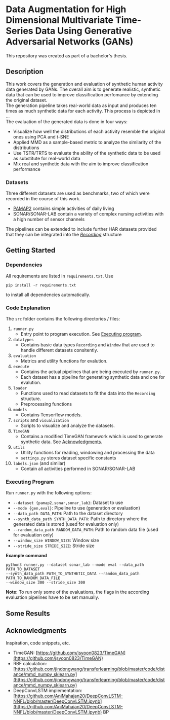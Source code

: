 # Data Augmentation for High Dimensional Multivariate Time-Series Data Using Generative Adversarial Networks (GANs)

This repository was created as part of a bachelor's thesis.

## Description

This work covers the generation and evaluation of synthetic human activity data generated by GANs. The overall aim is to generate realistic, synthetic data that can be used to improve classification perfomance by extending the original dataset. <br/>
The generation pipeline takes real-world data as input and produces ten times as much synthetic data for each activity. This process is depicted in ... <br/>
The evaluation of the generated data is done in four ways:
* Visualize how well the distributions of each activity resemble the original ones using PCA and t-SNE
* Applied MMD as a sample-based metric to analyze the similarity of the distributions
* Use TSTR/TRTS to evaluate the ability of the synthetic data to be used as substitute for real-world data
* Mix real and synthetic data with the aim to improve classification performance

### Datasets

Three different datasets are used as benchmarks, two of which were recorded in the course of this work.
* [PAMAP2](https://archive.ics.uci.edu/ml/datasets/pamap2+physical+activity+monitoring) contains simple activities of daily living
* SONAR/SONAR-LAB contain a variety of complex nursing activities with a high number of sensor channels

The pipelines can be extended to include further HAR datasets provided that they can be integrated into the [*Recording*](#code-explanation) structure


## Getting Started

### Dependencies

All requirements are listed in `requirements.txt`. 
Use 
```
pip install -r requirements.txt
``` 
to install all dependencies automatically.

### Code Explanation

The `src` folder contains the following directories / files:
1. `runner.py`
    * Entry point to program execution. See [Executing program](#executing-program).
2. `datatypes`
    * Contains basic data types `Recording` and `Window` that are used to handle different datasets consitently.
3. `evaluation`
    * Metrics and utility functions for evalution.
4. `execute`
    * Contains the actual pipelines that are being executed by `runner.py`. 
    * Each dataset has a pipeline for generating synthetic data and one for evalution.
5. `loader`
    * Functions used to read datasets to fit the data into the `Recording` structure.
    * Preprocessing functions
6. `models`
    * Contains Tensorflow models.
7. `scripts` and `visualization`
    * Scripts to visualize and analyze the datasets.
8. `TimeGAN`
    * Contains a modified TimeGAN framework which is used to generate synthetic data. See [Acknowledgments](#Acknowledgments).
9. `utils`
    * Utility functions for reading, windowing and processing the data
    * `settings.py` stores dataset specific constants
10. `labels.json` (and similar)
    * Contain all activities performed in SONAR/SONAR-LAB


### Executing Program

Run `runner.py` with the following options:
* `--dataset {pamap2,sonar,sonar_lab}`: Dataset to use
* `--mode {gen,eval}`: Pipeline to use (generation or evaluation)
* `--data_path DATA_PATH`: Path to the dataset directory
* `--synth_data_path SYNTH_DATA_PATH`: Path to directory where the generated data is stored (used for evaluation only)
* `--random_data_path RANDOM_DATA_PATH`: Path to random data file (used for evaluation only)
* `--window_size WINDOW_SIZE`: Window size
* `--stride_size STRIDE_SIZE`: Stride size

**Example command**
```
python3 runner.py --dataset sonar_lab --mode eval --data_path PATH_TO_DATASET 
--synth_data_path PATH_TO_SYNTHETIC_DATA --random_data_path PATH_TO_RANDOM_DATA_FILE 
--window_size 300 --stride_size 300
```
**Note:** To run only some of the evaluations, the flags in the according evaluation pipelines have to be set manually.

## Some Results

## Acknowledgments

Inspiration, code snippets, etc.
* TimeGAN: [https://github.com/jsyoon0823/TimeGAN](https://github.com/jsyoon0823/TimeGAN)
* RBF calculation: [https://github.com/jindongwang/transferlearning/blob/master/code/distance/mmd_numpy_sklearn.py](https://github.com/jindongwang/transferlearning/blob/master/code/distance/mmd_numpy_sklearn.py)
* DeepConvLSTM implementation: [https://github.com/AniMahajan20/DeepConvLSTM-NNFL/blob/master/DeepConvLSTM.ipynb](https://github.com/AniMahajan20/DeepConvLSTM-NNFL/blob/master/DeepConvLSTM.ipynb)
BP
